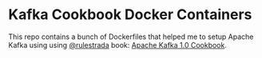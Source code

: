 # Kafka Cookbook Docker Containers

This repo contains a bunch of Dockerfiles that helped me to setup 
Apache Kafka using using [@rulestrada](https://github.com/rulestrada)
book: [Apache Kafka 1.0 Cookbook](https://www.packtpub.com/big-data-and-business-intelligence/apache-kafka-10-cookbook).

